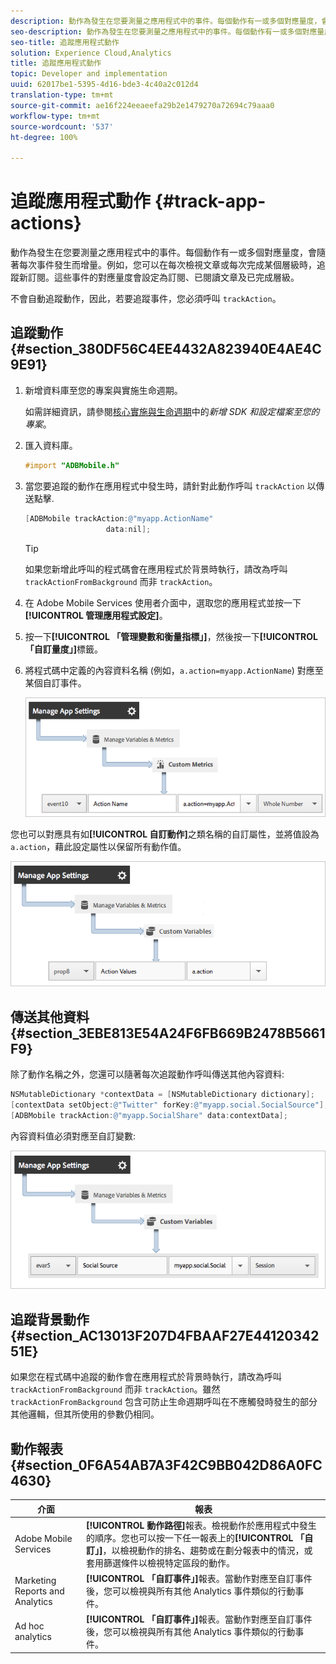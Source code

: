 ```yaml
---
description: 動作為發生在您要測量之應用程式中的事件。每個動作有一或多個對應量度，會隨著每次事件發生而增量。例如，您可以在每次檢視文章或每次完成某個層級時，追蹤新訂閱。這些事件的對應量度會設定為訂閱、已閱讀文章及已完成層級。
seo-description: 動作為發生在您要測量之應用程式中的事件。每個動作有一或多個對應量度，會隨著每次事件發生而增量。例如，您可以在每次檢視文章或每次完成某個層級時，追蹤新訂閱。這些事件的對應量度會設定為訂閱、已閱讀文章及已完成層級。
seo-title: 追蹤應用程式動作
solution: Experience Cloud,Analytics
title: 追蹤應用程式動作
topic: Developer and implementation
uuid: 62017be1-5395-4d16-bde3-4c40a2c012d4
translation-type: tm+mt
source-git-commit: ae16f224eeaeefa29b2e1479270a72694c79aaa0
workflow-type: tm+mt
source-wordcount: '537'
ht-degree: 100%

---
```



# 追蹤應用程式動作 {#track-app-actions}

動作為發生在您要測量之應用程式中的事件。每個動作有一或多個對應量度，會隨著每次事件發生而增量。例如，您可以在每次檢視文章或每次完成某個層級時，追蹤新訂閱。這些事件的對應量度會設定為訂閱、已閱讀文章及已完成層級。

不會自動追蹤動作，因此，若要追蹤事件，您必須呼叫 `trackAction`。

## 追蹤動作 {#section_380DF56C4EE4432A823940E4AE4C9E91}

1. 新增資料庫至您的專案與實施生命週期。

   如需詳細資訊，請參閱[核心實施與生命週期](/help/ios/getting-started/dev-qs.md)中的&#x200B;*新增 SDK 和設定檔案至您的專案*。
1. 匯入資料庫。

   ```objective-c
   #import "ADBMobile.h"
   ```

1. 當您要追蹤的動作在應用程式中發生時，請針對此動作呼叫 `trackAction` 以傳送點擊.

   ```objective-c
   [ADBMobile trackAction:@"myapp.ActionName"  
                     data:nil];
   ```

   >[!TIP]
   >
   >如果您新增此呼叫的程式碼會在應用程式於背景時執行，請改為呼叫 `trackActionFromBackground` 而非 `trackAction`。

1. 在 Adobe Mobile Services 使用者介面中，選取您的應用程式並按一下&#x200B;**[!UICONTROL 管理應用程式設定]**。

1. 按一下&#x200B;**[!UICONTROL 「管理變數和衡量指標」]**，然後按一下&#x200B;**[!UICONTROL 「自訂量度」]**&#x200B;標籤。

1. 將程式碼中定義的內容資料名稱 (例如，`a.action=myapp.ActionName`) 對應至某個自訂事件。

   ![](assets/map-event-context-data.png)

您也可以對應具有如&#x200B;**[!UICONTROL 自訂動作]**&#x200B;之類名稱的自訂屬性，並將值設為 `a.action`，藉此設定屬性以保留所有動作值。

![](assets/map-custom-prop.png)

## 傳送其他資料 {#section_3EBE813E54A24F6FB669B2478B5661F9}

除了動作名稱之外，您還可以隨著每次追蹤動作呼叫傳送其他內容資料:

```objective-c
NSMutableDictionary *contextData = [NSMutableDictionary dictionary]; 
[contextData setObject:@"Twitter" forKey:@"myapp.social.SocialSource"]; 
[ADBMobile trackAction:@"myapp.SocialShare" data:contextData];
```

內容資料值必須對應至自訂變數:

![](assets/map-variable-context-action.png)

## 追蹤背景動作 {#section_AC13013F207D4FBAAF27E4412034251E}

如果您在程式碼中追蹤的動作會在應用程式於背景時執行，請改為呼叫 `trackActionFromBackground` 而非 `trackAction`。雖然 `trackActionFromBackground` 包含可防止生命週期呼叫在不應觸發時發生的部分其他邏輯，但其所使用的參數仍相同。

## 動作報表 {#section_0F6A54AB7A3F42C9BB042D86A0FC4630}

| 介面 | 報表 |
|--- |--- |
| Adobe Mobile Services | **[!UICONTROL 動作路徑]**&#x200B;報表。檢視動作於應用程式中發生的順序。您也可以按一下任一報表上的&#x200B;**[!UICONTROL 「自訂」]**，以檢視動作的排名、趨勢或在劃分報表中的情況，或套用篩選條件以檢視特定區段的動作。 |
| Marketing Reports and Analytics | **[!UICONTROL 「自訂事件」]**&#x200B;報表。當動作對應至自訂事件後，您可以檢視與所有其他 Analytics 事件類似的行動事件。 |
| Ad hoc analytics | **[!UICONTROL 「自訂事件」]**&#x200B;報表。當動作對應至自訂事件後，您可以檢視與所有其他 Analytics 事件類似的行動事件。 |